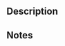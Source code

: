 ## Description

<!---
  Describe the work and motivation for it.

  What does this PR do? Does it close an issue?
  Why was it implemented like that? Any decisions taken?
  Any particular things you discovered when doing this?
-->

## Notes

<!---
  Any notes for reviewers?
  Anything else to add?

  Examples:

    This is best reviewed commit-by-commit due to the refactoring and testing changes.

    I realize I am pushing a 10k line change during the weekend, and I will meditate on my work-life balance.

    I am very cranky today, so expect review answers tomorrow or with large delays.
-->
